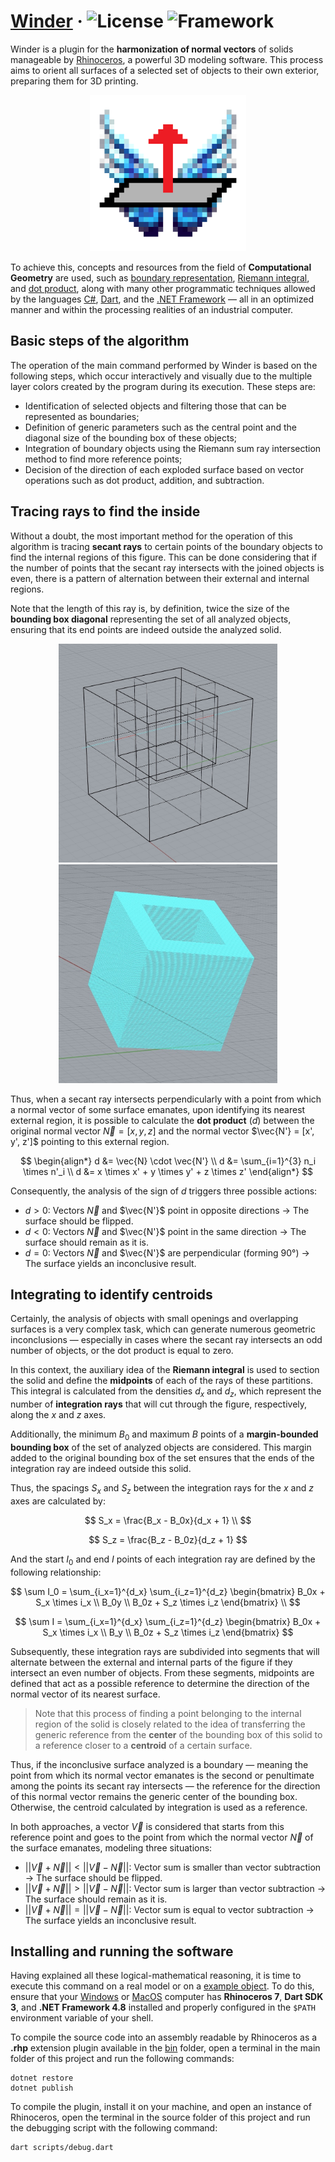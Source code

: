 # [Winder](https://github.com/ruancarllo/winder) &middot; ![License](https://img.shields.io/badge/License-BSD--3--Clause_Clear-blue?style=flat-square) ![Framework](https://img.shields.io/badge/Framework-.NET_4.8-blueviolet?style=flat-square)

Winder is a plugin for the **harmonization of normal vectors** of solids manageable by [Rhinoceros](https://www.rhino3d.com), a powerful 3D modeling software. This process aims to orient all surfaces of a selected set of objects to their own exterior, preparing them for 3D printing.

<p align="center">
  <img src="./icons/winder-icon-1024px.png" width="250">
</p>

To achieve this, concepts and resources from the field of **Computational Geometry** are used, such as [boundary representation](https://en.wikipedia.org/wiki/Boundary_representation), [Riemann integral](https://en.wikipedia.org/wiki/Riemann_integral), and [dot product](https://en.wikipedia.org/wiki/Dot_product), along with many other programmatic techniques allowed by the languages [C#](https://dotnet.microsoft.com/en-us/languages/csharp), [Dart](https://dart.dev), and the [.NET Framework](https://dotnet.microsoft.com/en-us/learn/dotnet/what-is-dotnet-framework) — all in an optimized manner and within the processing realities of an industrial computer.

## Basic steps of the algorithm

The operation of the main command performed by Winder is based on the following steps, which occur interactively and visually due to the multiple layer colors created by the program during its execution. These steps are:

- Identification of selected objects and filtering those that can be represented as boundaries;
- Definition of generic parameters such as the central point and the diagonal size of the bounding box of these objects;
- Integration of boundary objects using the Riemann sum ray intersection method to find more reference points;
- Decision of the direction of each exploded surface based on vector operations such as dot product, addition, and subtraction.

## Tracing rays to find the inside

Without a doubt, the most important method for the operation of this algorithm is tracing **secant rays** to certain points of the boundary objects to find the internal regions of this figure. This can be done considering that if the number of points that the secant ray intersects with the joined objects is even, there is a pattern of alternation between their external and internal regions.

Note that the length of this ray is, by definition, twice the size of the **bounding box diagonal** representing the set of all analyzed objects, ensuring that its end points are indeed outside the analyzed solid.

<p align="center">
  <img src="./docs/ray-interception.jpg" width="350">
  <img src="./docs/integrated-polyhedron.jpg" width="350">
</p>

Thus, when a secant ray intersects perpendicularly with a point from which a normal vector of some surface emanates, upon identifying its nearest external region, it is possible to calculate the **dot product** ($d$) between the original normal vector $\vec{N} = [x, y, z]$ and the normal vector $\vec{N'} = [x', y', z']$ pointing to this external region.

$$
\begin{align*}
d &= \vec{N} \cdot \vec{N'} \\
d &= \sum_{i=1}^{3} n_i \times n'_i \\
d &= x \times x' + y \times y' + z \times z'
\end{align*}
$$

Consequently, the analysis of the sign of $d$ triggers three possible actions:

- $d > 0$: Vectors $\vec{N}$ and $\vec{N'}$ point in opposite directions → The surface should be flipped.
- $d < 0$: Vectors $\vec{N}$ and $\vec{N'}$ point in the same direction → The surface should remain as it is.
- $d = 0$: Vectors $\vec{N}$ and $\vec{N'}$ are perpendicular (forming 90°) → The surface yields an inconclusive result.

## Integrating to identify centroids

Certainly, the analysis of objects with small openings and overlapping surfaces is a very complex task, which can generate numerous geometric inconclusions — especially in cases where the secant ray intersects an odd number of objects, or the dot product is equal to zero.

In this context, the auxiliary idea of the **Riemann integral** is used to section the solid and define the **midpoints** of each of the rays of these partitions. This integral is calculated from the densities $d_x$ and $d_z$, which represent the number of **integration rays** that will cut through the figure, respectively, along the $x$ and $z$ axes.

Additionally, the minimum $B_0$ and maximum $B$ points of a **margin-bounded bounding box** of the set of analyzed objects are considered. This margin added to the original bounding box of the set ensures that the ends of the integration ray are indeed outside this solid.

Thus, the spacings $S_x$ and $S_z$ between the integration rays for the $x$ and $z$ axes are calculated by:

$$
S_x = \frac{B_x - B_0x}{d_x + 1} \\
$$

$$
S_z = \frac{B_z - B_0z}{d_z + 1}
$$

And the start $I_0$ and end $I$ points of each integration ray are defined by the following relationship:

$$
\sum I_0 = \sum_{i_x=1}^{d_x} \sum_{i_z=1}^{d_z} \begin{bmatrix} B_0x + S_x \times i_x \\ B_0y \\ B_0z + S_z \times i_z \end{bmatrix} \\
$$

$$
\sum I = \sum_{i_x=1}^{d_x} \sum_{i_z=1}^{d_z} \begin{bmatrix} B_0x + S_x \times i_x \\ B_y \\ B_0z + S_z \times i_z \end{bmatrix}
$$

Subsequently, these integration rays are subdivided into segments that will alternate between the external and internal parts of the figure if they intersect an even number of objects. From these segments, midpoints are defined that act as a possible reference to determine the direction of the normal vector of its nearest surface.

> Note that this process of finding a point belonging to the internal region of the solid is closely related to the idea of transferring the generic reference from the **center** of the bounding box of this solid to a reference closer to a **centroid** of a certain surface.

Thus, if the inconclusive surface analyzed is a boundary — meaning the point from which its normal vector emanates is the second or penultimate among the points its secant ray intersects — the reference for the direction of this normal vector remains the generic center of the bounding box. Otherwise, the centroid calculated by integration is used as a reference.

In both approaches, a vector $\vec{V}$ is considered that starts from this reference point and goes to the point from which the normal vector $\vec{N}$ of the surface emanates, modeling three situations:

- $\vert \vert \vec{V} + \vec{N} \vert \vert < \vert \vert \vec{V} - \vec{N} \vert \vert$: Vector sum is smaller than vector subtraction → The surface should be flipped.
- $\vert \vert \vec{V} + \vec{N} \vert \vert > \vert \vert \vec{V} - \vec{N} \vert \vert$: Vector sum is larger than vector subtraction → The surface should remain as it is.
- $\vert \vert \vec{V} + \vec{N} \vert \vert = \vert \vert \vec{V} - \vec{N} \vert \vert$: Vector sum is equal to vector subtraction → The surface yields an inconclusive result.

## Installing and running the software

Having explained all these logical-mathematical reasoning, it is time to execute this command on a real model or on a [example object](./mocks/example.3dm). To do this, ensure that your [Windows](https://en.wikipedia.org/wiki/Microsoft_Windows) or [MacOS](https://en.wikipedia.org/wiki/MacOS) computer has **Rhinoceros 7**, **Dart SDK 3**, and **.NET Framework 4.8** installed and properly configured in the `$PATH` environment variable of your shell.

To compile the source code into an assembly readable by Rhinoceros as a **.rhp** extension plugin available in the [bin](./bin) folder, open a terminal in the main folder of this project and run the following commands:

```shell
dotnet restore
dotnet publish
```

To compile the plugin, install it on your machine, and open an instance of Rhinoceros, open the terminal in the source folder of this project and run the debugging script with the following command:

```shell
dart scripts/debug.dart
```